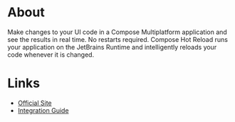 # About

Make changes to your UI code in a Compose Multiplatform application and see the results in real time. No restarts required. Compose Hot Reload runs your application on the JetBrains Runtime and intelligently reloads your code whenever it is changed.

# Links

- [Official Site](https://github.com/JetBrains/compose-hot-reload)
- [Integration Guide](https://github.com/JetBrains/compose-hot-reload?tab=readme-ov-file#getting-started)
